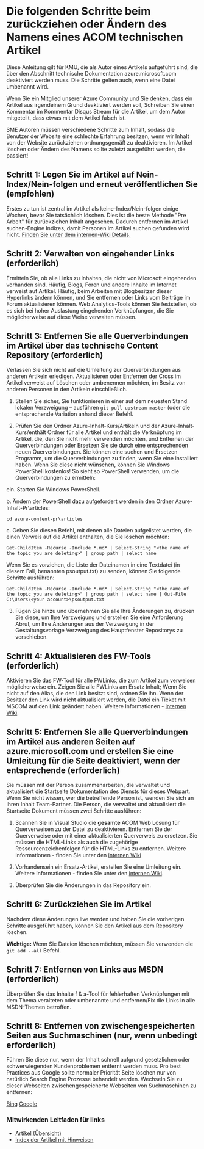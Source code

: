# <a name="steps-to-follow-when-you-retire-or-change-the-name-of-an-acom-technical-article"></a>Die folgenden Schritte beim zurückziehen oder Ändern des Namens eines ACOM technischen Artikel

Diese Anleitung gilt für KMU, die als Autor eines Artikels aufgeführt sind, die über den Abschnitt technische Dokumentation azure.microsoft.com deaktiviert werden muss. Die Schritte gelten auch, wenn eine Datei umbenannt wird.

Wenn Sie ein Mitglied unserer Azure Community und Sie denken, dass ein Artikel aus irgendeinem Grund deaktiviert werden soll, Schreiben Sie einen Kommentar im Kommentar Disqus Stream für die Artikel, um dem Autor mitgeteilt, dass etwas mit dem Artikel falsch ist.

SME Autoren müssen verschiedene Schritte zum Inhalt, sodass die Benutzer der Website eine schlechte Erfahrung besitzen, wenn wir Inhalt von der Website zurückziehen ordnungsgemäß zu deaktivieren. Im Artikel löschen oder Ändern des Namens sollte zuletzt ausgeführt werden, die passiert!

## <a name="step-1-set-the-article-to-no-indexno-follow-and-republish-it-recommended"></a>Schritt 1: Legen Sie im Artikel auf Nein-Index/Nein-folgen und erneut veröffentlichen Sie (empfohlen)

Erstes zu tun ist zentral im Artikel als keine-Index/Nein-folgen einige Wochen, bevor Sie tatsächlich löschen. Dies ist die beste Methode "Pre Arbeit" für zurückziehen Inhalt angesehen. Dadurch entfernen im Artikel suchen-Engine Indizes, damit Personen im Artikel suchen gefunden wird nicht. [Finden Sie unter dem internen-Wiki Details.](https://microsoft.sharepoint.com/teams/azurecontentguidance/wiki/Pages/Remove%20published%20pages%20and%20request%20redirects.aspx)

## <a name="step-2-manage-inbound-links-required"></a>Schritt 2: Verwalten von eingehender Links (erforderlich)

Ermitteln Sie, ob alle Links zu Inhalten, die nicht von Microsoft eingehenden vorhanden sind. Häufig, Blogs, Foren und andere Inhalte im Internet verweist auf Artikel. Häufig, beim Arbeiten mit Blogbesitzer dieser Hyperlinks ändern können, und Sie entfernen oder Links vom Beiträge im Forum aktualisieren können. Web Analytics-Tools können Sie feststellen, ob es sich bei hoher Auslastung eingehenden Verknüpfungen, die Sie möglicherweise auf diese Weise verwalten müssen.

## <a name="step-3-remove-all-crosslinks-to-the-article-from-the-technical-content-repository-required"></a>Schritt 3: Entfernen Sie alle Querverbindungen im Artikel über das technische Content Repository (erforderlich)

Verlassen Sie sich nicht auf die Umleitung zur Querverbindungen aus anderen Artikeln erledigen. Aktualisieren oder Entfernen der Cross im Artikel verweist auf Löschen oder umbenennen möchten, im Besitz von anderen Personen in den Artikeln einschließlich.

1. Stellen Sie sicher, Sie funktionieren in einer auf dem neuesten Stand lokalen Verzweigung – ausführen `git pull upstream master` (oder die entsprechende Variation anhand dieser Befehl.

2.  Prüfen Sie den Ordner Azure-Inhalt-Kurs/Artikeln und der Azure-Inhalt-Kurs/enthält Ordner für alle Artikel und enthält die Verknüpfung im Artikel, die, den Sie nicht mehr verwenden möchten, und Entfernen der Querverbindungen oder Ersetzen Sie sie durch eine entsprechenden neuen Querverbindungen. Sie können eine suchen und Ersetzen Programm, um die Querverbindungen zu finden, wenn Sie eine installiert haben. Wenn Sie diese nicht wünschen, können Sie Windows PowerShell kostenlos! So sieht so PowerShell verwenden, um die Querverbindungen zu ermitteln:

 ein. Starten Sie Windows PowerShell.

 b. Ändern der PowerShell dazu aufgefordert werden in den Ordner Azure-Inhalt-Pr\articles:

 `cd azure-content-pr\articles`

 c. Geben Sie diesen Befehl, mit denen alle Dateien aufgelistet werden, die einen Verweis auf die Artikel enthalten, die Sie löschen möchten:

 `Get-ChildItem -Recurse -Include *.md* | Select-String "<the name of the topic you are deleting>" | group path | select name`

  Wenn Sie es vorziehen, die Liste der Dateinamen in eine Textdatei (in diesem Fall, benannten psoutput.txt) zu senden, können Sie folgende Schritte ausführen:

  `Get-ChildItem -Recurse -Include *.md* | Select-String "<the name of the topic you are deleting>" | group path | select name | Out-File C:\Users\<your account>\psoutput.txt`

3. Fügen Sie hinzu und übernehmen Sie alle Ihre Änderungen zu, drücken Sie diese, um Ihre Verzweigung und erstellen Sie eine Anforderung Abruf, um Ihre Änderungen aus der Verzweigung in der Gestaltungsvorlage Verzweigung des Hauptfenster Repositorys zu verschieben.

## <a name="step-4-update-the-fwlink-tool-required"></a>Schritt 4: Aktualisieren des FW-Tools (erforderlich)

Aktivieren Sie das FW-Tool für alle FWLinks, die zum Artikel zum verweisen möglicherweise ein. Zeigen Sie alle FWLinks am Ersatz Inhalt; Wenn Sie nicht auf den Alias, die den Link besitzt sind, ordnen Sie ihn. Wenn der Besitzer den Link wird nicht aktualisiert werden, die Datei ein Ticket mit MSCOM auf den Link geändert haben. Weitere Informationen - [internen Wiki](http://sharepoint/sites/azurecontentguidance/wiki/Pages/Manage%20inbound%20links%20to%20retired%20topics.aspx).

## <a name="step-5-remove-all-crosslinks-to-the-article-from-other-pages-on-azuremicrosoftcom-and-create-a-redirect-for-the-retired-page-if-appropriate-required"></a>Schritt 5: Entfernen Sie alle Querverbindungen im Artikel aus anderen Seiten auf azure.microsoft.com und erstellen Sie eine Umleitung für die Seite deaktiviert, wenn der entsprechende (erforderlich)

Sie müssen mit der Person zusammenarbeiten, die verwaltet und aktualisiert die Startseite Dokumentation des Diensts für dieses Webpart. Wenn Sie nicht wissen, wer die betreffende Person ist, wenden Sie sich an Ihren Inhalt Team-Partner. Die Person, die verwaltet und aktualisiert die Startseite Dokument müssen zwei Schritte ausführen:

1. Scannen Sie in Visual Studio die **gesamte** ACOM Web Lösung für Querverweisen zu der Datei zu deaktivieren. Entfernen Sie der Querverweise oder mit einer aktualisierten Querverweis zu ersetzen. Sie müssen die HTML-Links als auch die zugehörige Ressourcenzeichenfolgen für die HTML-Links zu entfernen. Weitere Informationen - finden Sie unter den [internen Wiki](http://sharepoint/sites/azurecontentguidance/wiki/Pages/Create%20or%20edit%20a%20service%20landing%20page%20or%20left%20nav.aspx)

2. Vorhandensein ein Ersatz-Artikel, erstellen Sie eine Umleitung ein. Weitere Informationen - finden Sie unter den [internen Wiki](http://sharepoint/sites/azurecontentguidance/wiki/Pages/Remove%20published%20pages%20and%20request%20redirects.aspx).

3. Überprüfen Sie die Änderungen in das Repository ein.

## <a name="step-6-retire-the-article"></a>Schritt 6: Zurückziehen Sie im Artikel

Nachdem diese Änderungen live werden und haben Sie die vorherigen Schritte ausgeführt haben, können Sie den Artikel aus dem Repository löschen. 

**Wichtige:** Wenn Sie Dateien löschen möchten, müssen Sie verwenden die `git add --all` Befehl.

## <a name="step-7-remove-links-from-msdn-required"></a>Schritt 7: Entfernen von Links aus MSDN (erforderlich)

Überprüfen Sie das Inhalte f & a-Tool für fehlerhaften Verknüpfungen mit dem Thema veralteten oder umbenannte und entfernen/Fix die Links in alle MSDN-Themen betroffen.

## <a name="step-8-remove-cached-pages-from-search-engines-only-if-absolutely-necessary"></a>Schritt 8: Entfernen von zwischengespeicherten Seiten aus Suchmaschinen (nur, wenn unbedingt erforderlich)

Führen Sie diese nur, wenn der Inhalt schnell aufgrund gesetzlichen oder schwerwiegenden Kundenproblemen entfernt werden muss. Pro best Practices aus Google sollte normaler Priorität Seite löschen nur von natürlich Search Engine Prozesse behandelt werden. Wechseln Sie zu dieser Webseiten zwischengespeicherte Webseiten von Suchmaschinen zu entfernen:

[Bing](https://www.bing.com/webmaster/tools/content-removal?rflid=1)
[Google](https://www.google.com/webmasters/tools/removals?pli=1)


### <a name="contributors-guide-links"></a>Mitwirkenden Leitfaden für links

- [Artikel (Übersicht)](./../README.md)
- [Index der Artikel mit Hinweisen](./contributor-guide-index.md)
